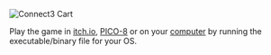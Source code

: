 ![Connect3 Cart](https://imgur.com/a/Nx0vZ0G)

Play the game in [itch.io](https://ahxel.itch.io/connect3), [PICO-8](https://www.lexaloffle.com/pico-8.php) or on your [computer](https://github.com/ahxel/Connect3/releases) by running the executable/binary file for your OS.
